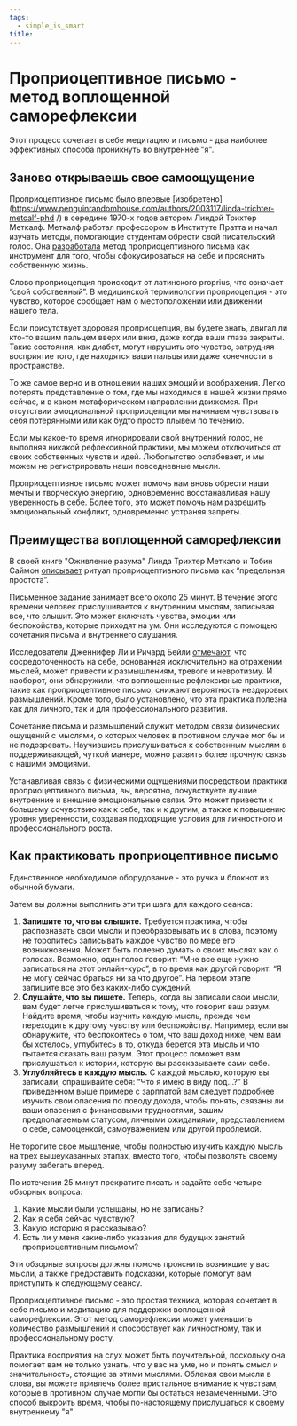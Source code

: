 ```yaml
---
tags:
  - simple_is_smart
title:
---
```


# Проприоцептивное письмо - метод воплощенной саморефлексии

Этот процесс сочетает в себе медитацию и письмо - два наиболее эффективных способа проникнуть во внутреннее "я".

## Заново открываешь свое самоощущение

Проприоцептивное письмо было впервые [изобретено](https://www.penguinrandomhouse.com/authors/2003117/linda-trichter-metcalf-phd /) в середине 1970-х годов автором Линдой Трихтер Меткалф. Меткалф работал профессором в Институте Пратта и начал изучать методы, помогающие студентам обрести свой писательский голос. Она [разработала](https://www.penguinrandomhouse.com/books/113642/writing-the-mind-alive-by-linda-trichter-metcalf-phd-and-tobin-simon-phd/ ) метод проприоцептивного письма как инструмент для того, чтобы сфокусироваться на себе и прояснить собственную жизнь.

Слово проприоцепция происходит от латинского proprius, что означает “свой собственный”. В медицинской терминологии проприоцепция - это чувство, которое сообщает нам о местоположении или движении нашего тела.

Если присутствует здоровая проприоцепция, вы будете знать, двигал ли кто-то вашим пальцем вверх или вниз, даже когда ваши глаза закрыты. Такие состояния, как диабет, могут нарушить это чувство, затрудняя восприятие того, где находятся ваши пальцы или даже конечности в пространстве.

То же самое верно и в отношении наших эмоций и воображения. Легко потерять представление о том, где мы находимся в нашей жизни прямо сейчас, и в каком метафорическом направлении движемся. При отсутствии эмоциональной проприоцепции мы начинаем чувствовать себя потерянными или как будто просто плывем по течению.

Если мы какое-то время игнорировали свой внутренний голос, не выполняя никакой рефлексивной практики, мы можем отключиться от своих собственных чувств и идей. Любопытство ослабевает, и мы можем не регистрировать наши повседневные мысли.

Проприоцептивное письмо может помочь нам вновь обрести наши мечты и творческую энергию, одновременно восстанавливая нашу уверенность в себе. Более того, это может помочь нам разрешить эмоциональный конфликт, одновременно устраняя запреты.

## Преимущества воплощенной саморефлексии

В своей книге "Оживление разума" Линда Трихтер Меткалф и Тобин Саймон [описывает](https://books.google.co.uk/books?hl=en&lr=&id=ibr5kbQknx8C&oi=fnd&pg=PR11&ots=wjki57hXRB&sig=GRFMjhKXlmHD50c3Lkh2Kdk6sxs#v=onepage&q&f=false ) ритуал проприоцептивного письма как “предельная простота”.

Письменное задание занимает всего около 25 минут. В течение этого времени человек прислушивается к внутренним мыслям, записывая все, что слышит. Это может включать чувства, эмоции или беспокойства, которые приходят на ум. Они исследуются с помощью сочетания письма и внутреннего слушания.

Исследователи Дженнифер Ли и Ричард Бейли [отмечают](https://www.tandfonline.com/doi/abs/10.1080/17432979.2013.797498?journalCode=tbmd20 ), что сосредоточенность на себе, основанная исключительно на отражении мыслей, может привести к размышлениям, тревоге и невротизму. И наоборот, они обнаружили, что воплощенные рефлексивные практики, такие как проприоцептивное письмо, снижают вероятность нездоровых размышлений. Кроме того, было установлено, что эта практика полезна как для личного, так и для профессионального развития.

Сочетание письма и размышлений служит методом связи физических ощущений с мыслями, о которых человек в противном случае мог бы и не подозревать. Научившись прислушиваться к собственным мыслям в поддерживающей, чуткой манере, можно развить более прочную связь с нашими эмоциями.

Устанавливая связь с физическими ощущениями посредством практики проприоцептивного письма, вы, вероятно, почувствуете лучшие внутренние и внешние эмоциональные связи. Это может привести к большему сочувствию как к себе, так и к другим, а также к повышению уровня уверенности, создавая подходящие условия для личностного и профессионального роста.

## Как практиковать проприоцептивное письмо

Единственное необходимое оборудование - это ручка и блокнот из обычной бумаги.

Затем вы должны выполнить эти три шага для каждого сеанса:

1. **Запишите то, что вы слышите.** Требуется практика, чтобы распознавать свои мысли и преобразовывать их в слова, поэтому не торопитесь записывать каждое чувство по мере его возникновения. Может быть полезно думать о своих мыслях как о голосах. Возможно, один голос говорит: “Мне все еще нужно записаться на этот онлайн-курс”, в то время как другой говорит: “Я не могу сейчас браться ни за что другое”. На первом этапе запишите все это без каких-либо суждений.
2. **Слушайте, что вы пишете.** Теперь, когда вы записали свои мысли, вам будет легче прислушиваться к тому, что говорит ваш разум. Найдите время, чтобы изучить каждую мысль, прежде чем переходить к другому чувству или беспокойству. Например, если вы обнаружите, что беспокоитесь о том, что ваш доход ниже, чем вам бы хотелось, углубитесь в то, откуда берется эта мысль и что пытается сказать ваш разум. Этот процесс поможет вам прислушаться к истории, которую вы рассказываете сами себе.
3. **Углубляйтесь в каждую мысль.** С каждой мыслью, которую вы записали, спрашивайте себя: “Что я имею в виду под...?” В приведенном выше примере с зарплатой вам следует подробнее изучить свои опасения по поводу дохода, чтобы понять, связаны ли ваши опасения с финансовыми трудностями, вашим предполагаемым статусом, личными ожиданиями, представлением о себе, самооценкой, самоуважением или другой проблемой.

Не торопите свое мышление, чтобы полностью изучить каждую мысль на трех вышеуказанных этапах, вместо того, чтобы позволять своему разуму забегать вперед.

По истечении 25 минут прекратите писать и задайте себе четыре обзорных вопроса:

1. Какие мысли были услышаны, но не записаны?
2. Как я себя сейчас чувствую?
3. Какую историю я рассказываю?
4. Есть ли у меня какие-либо указания для будущих занятий проприоцептивным письмом?

Эти обзорные вопросы должны помочь прояснить возникшие у вас мысли, а также предоставить подсказки, которые помогут вам приступить к следующему сеансу.

Проприоцептивное письмо - это простая техника, которая сочетает в себе письмо и медитацию для поддержки воплощенной саморефлексии. Этот метод саморефлексии может уменьшить количество размышлений и способствует как личностному, так и профессиональному росту.

Практика восприятия на слух может быть поучительной, поскольку она помогает вам не только узнать, что у вас на уме, но и понять смысл и значительность, стоящие за этими мыслями. Облекая свои мысли в слова, вы можете привлечь более пристальное внимание к чувствам, которые в противном случае могли бы остаться незамеченными. Это способ выкроить время, чтобы по-настоящему прислушаться к своему внутреннему "я".